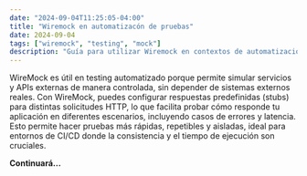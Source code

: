 ```yaml
---
date: "2024-09-04T11:25:05-04:00"
title: "Wiremock en automatizacón de pruebas"
date: 2024-09-04
tags: ["wiremock", "testing", "mock"]
description: "Guía para utilizar Wiremock en contextos de automatización de pruebas"
---
```

WireMock es útil en testing automatizado porque permite simular servicios y APIs externas de manera controlada, sin depender de sistemas externos reales. Con WireMock, puedes configurar respuestas predefinidas (stubs) para distintas solicitudes HTTP, lo que facilita probar cómo responde tu aplicación en diferentes escenarios, incluyendo casos de errores y latencia. Esto permite hacer pruebas más rápidas, repetibles y aisladas, ideal para entornos de CI/CD donde la consistencia y el tiempo de ejecución son cruciales.

**Continuará...**
